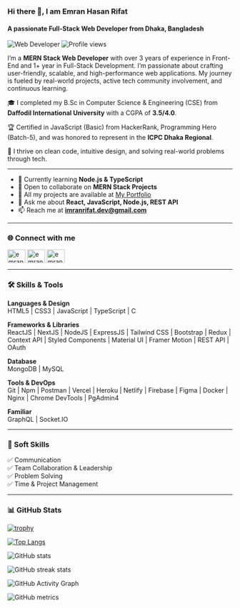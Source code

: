 ### Hi there 👋, I am Emran Hasan Rifat
#### A passionate Full-Stack Web Developer from Dhaka, Bangladesh

![Web Developer](https://raw.githubusercontent.com/shakilahmedatik/shakilahmedatik/main/banner.jpg)
![Profile views](https://gpvc.arturio.dev/emranrifat)

I’m a **MERN Stack Web Developer** with over 3 years of experience in Front-End and 1+ year in Full-Stack Development. I’m passionate about crafting user-friendly, scalable, and high-performance web applications. My journey is fueled by real-world projects, active tech community involvement, and continuous learning.

🎓 I completed my B.Sc in Computer Science & Engineering (CSE) from **Daffodil International University** with a CGPA of **3.5/4.0**.

🏆 Certified in JavaScript (Basic) from HackerRank, Programming Hero (Batch-5), and was honored to represent in the **ICPC Dhaka Regional**.

🚀 I thrive on clean code, intuitive design, and solving real-world problems through tech.

---

- 🌱 Currently learning **Node.js & TypeScript**
- 👯 Open to collaborate on **MERN Stack Projects**
- 💼 All my projects are available at [My Portfolio](https://emranrifat.github.io/new-portfolio/)
- 💬 Ask me about **React, JavaScript, Node.js, REST API**
- 📫 Reach me at **imranrifat.dev@gmail.com**

---

### 🌐 Connect with me

<p align="left">
<a href="https://www.linkedin.com/in/emran-rifat/" target="blank"><img align="center" src="https://raw.githubusercontent.com/rahuldkjain/github-profile-readme-generator/master/src/images/icons/Social/linked-in-alt.svg" alt="emran-rifat" height="30" width="40" /></a>
<a href="https://www.facebook.com/emranhasan.rifat.7" target="blank"><img align="center" src="https://raw.githubusercontent.com/rahuldkjain/github-profile-readme-generator/master/src/images/icons/Social/facebook.svg" alt="emranhasan.rifat.7" height="30" width="40" /></a>
<a href="https://instagram.com/emran_hasan_rifat" target="blank"><img align="center" src="https://raw.githubusercontent.com/rahuldkjain/github-profile-readme-generator/master/src/images/icons/Social/instagram.svg" alt="emran_hasan_rifat" height="30" width="40" /></a>
</p>

---

### 🛠️ Skills & Tools

**Languages & Design**  
HTML5 | CSS3 | JavaScript | TypeScript | C

**Frameworks & Libraries**  
ReactJS | NextJS | NodeJS | ExpressJS | Tailwind CSS | Bootstrap | Redux | Context API | Styled Components | Material UI | Framer Motion | REST API | OAuth

**Database**  
MongoDB | MySQL

**Tools & DevOps**  
Git | Npm | Postman | Vercel | Heroku | Netlify | Firebase | Figma | Docker | Nginx | Chrome DevTools | PgAdmin4

**Familiar**  
GraphQL | Socket.IO

---

### 🚀 Soft Skills

✅ Communication  
✅ Team Collaboration & Leadership  
✅ Problem Solving  
✅ Time & Project Management

---

### 📊 GitHub Stats

[![trophy](https://github-profile-trophy.vercel.app/?username=emranrifat&theme=onedark)](https://github.com/ryo-ma/github-profile-trophy)

[![Top Langs](https://github-readme-stats.vercel.app/api/top-langs/?username=emranrifat&layout=compact)](https://github.com/anuraghazra/github-readme-stats)

![GitHub stats](https://github-readme-stats.vercel.app/api?username=emranrifat&show_icons=true&count_private=true)

![GitHub streak stats](https://streak-stats.demolab.com?user=emranrifat)

![GitHub Activity Graph](https://activity-graph.herokuapp.com/graph?username=emranrifat)

![GitHub metrics](https://metrics.lecoq.io/emranrifat)
